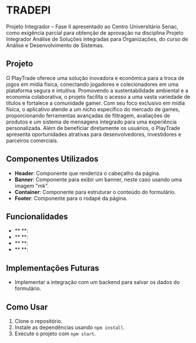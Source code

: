 # TRADEPI

Projeto Integrador – Fase II apresentado ao Centro Universitário Senac, como exigência parcial para obtenção de aprovação na disciplina Projeto Integrador Análise de Soluções integradas para Organizações, do curso de Análise e Desenvolvimento de Sistemas.

## Projeto

O PlayTrade oferece uma solução inovadora e econômica para a troca de jogos em mídia física, conectando jogadores e colecionadores em uma plataforma segura e intuitiva. Promovendo a sustentabilidade ambiental e a economia colaborativa, o projeto facilita o acesso a uma vasta variedade de títulos e fortalece a comunidade gamer.
Com seu foco exclusivo em mídia física, o aplicativo atende a um nicho específico do mercado de games, proporcionando ferramentas avançadas de filtragem, avaliações de produtos e um sistema de mensagens integrado para uma experiência personalizada. Além de beneficiar diretamente os usuários, o PlayTrade apresenta oportunidades atrativas para desenvolvedores, investidores e parceiros comerciais.

## Componentes Utilizados

- **Header**: Componente que renderiza o cabeçalho da página.
- **Banner**: Componente para exibir um banner, neste caso usando uma imagem "mk".
- **Container**: Componente para estruturar o conteúdo do formulário.
- **Footer**: Componente para o rodapé da página.

## Funcionalidades

- ** **: 
- ** **: 
- ** **: 
- ** **: 

## Implementações Futuras

- Implementar a integração com um backend para salvar os dados do formulário.

## Como Usar

1. Clone o repositório.
2. Instale as dependências usando `npm install`.
3. Execute o projeto com `npm start`.

